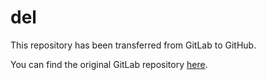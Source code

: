 # del
This repository has been transferred from GitLab to GitHub. 

You can find the original GitLab repository [here](https://lab.compute.dtu.dk/pepper/del).
